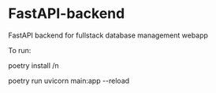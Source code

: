 # FastAPI-backend
FastAPI backend for fullstack database management webapp

To run:

poetry install /n

poetry run uvicorn main:app --reload
